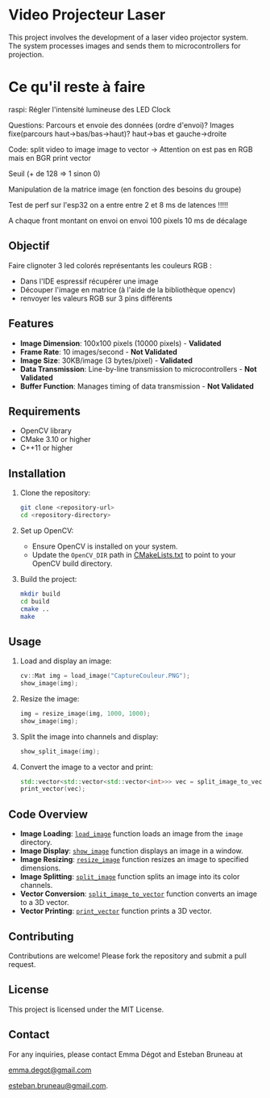 # Video Projecteur Laser

This project involves the development of a laser video projector system. The system processes images and sends them to microcontrollers for projection.

# Ce qu'il reste à faire
raspi:
Régler l'intensité lumineuse des LED
Clock



Questions:
Parcours et envoie des données (ordre d'envoi)?
Images fixe(parcours haut->bas/bas->haut)? haut->bas et gauche->droite

Code:
split video to image
image to vector -> Attention on est pas en RGB mais en BGR
print vector

Seuil (+ de 128 => 1 sinon 0)

Manipulation de la matrice image (en fonction des besoins du groupe)

Test de perf sur l'esp32 on a entre entre 2  et 8 ms de latences !!!!!

A chaque front montant on envoi on envoi 100 pixels 10 ms de décalage 


## Objectif

Faire clignoter 3 led colorés représentants les couleurs RGB :
- Dans l'IDE espressif récupérer une image
- Découper l'image en matrice (à l'aide de la bibliothèque opencv)
- renvoyer les valeurs RGB sur 3 pins différents 

## Features

- **Image Dimension**: 100x100 pixels (10000 pixels) - **Validated**
- **Frame Rate**: 10 images/second - **Not Validated**
- **Image Size**: 30KB/image (3 bytes/pixel) - **Validated**
- **Data Transmission**: Line-by-line transmission to microcontrollers - **Not Validated**
- **Buffer Function**: Manages timing of data transmission - **Not Validated**

## Requirements

- OpenCV library
- CMake 3.10 or higher
- C++11 or higher

## Installation

1. Clone the repository:
    ```sh
    git clone <repository-url>
    cd <repository-directory>
    ```

2. Set up OpenCV:
    - Ensure OpenCV is installed on your system.
    - Update the `OpenCV_DIR` path in [CMakeLists.txt](CMakeLists.txt) to point to your OpenCV build directory.

3. Build the project:
    ```sh
    mkdir build
    cd build
    cmake ..
    make
    ```

## Usage

1. Load and display an image:
    ```cpp
    cv::Mat img = load_image("CaptureCouleur.PNG");
    show_image(img);
    ```

2. Resize the image:
    ```cpp
    img = resize_image(img, 1000, 1000);
    show_image(img);
    ```

3. Split the image into channels and display:
    ```cpp
    show_split_image(img);
    ```

4. Convert the image to a vector and print:
    ```cpp
    std::vector<std::vector<std::vector<int>>> vec = split_image_to_vector(img, 10, 10);
    print_vector(vec);
    ```

## Code Overview

- **Image Loading**: [`load_image`](main.cpp) function loads an image from the `image` directory.
- **Image Display**: [`show_image`](main.cpp) function displays an image in a window.
- **Image Resizing**: [`resize_image`](main.cpp) function resizes an image to specified dimensions.
- **Image Splitting**: [`split_image`](main.cpp) function splits an image into its color channels.
- **Vector Conversion**: [`split_image_to_vector`](main.cpp) function converts an image to a 3D vector.
- **Vector Printing**: [`print_vector`](main.cpp) function prints a 3D vector.

## Contributing

Contributions are welcome! Please fork the repository and submit a pull request.

## License

This project is licensed under the MIT License.

## Contact

For any inquiries, please contact Emma Dégot and Esteban Bruneau at 

emma.degot@gmail.com 

esteban.bruneau@gmail.com.